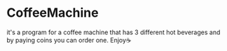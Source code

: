 # CoffeeMachine
it's a program for a coffee machine that has 3 different hot beverages and by paying coins you can order one.
Enjoy☕
